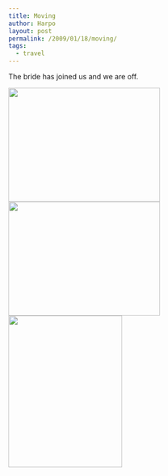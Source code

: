 ```yaml
---
title: Moving
author: Harpo
layout: post
permalink: /2009/01/18/moving/
tags:
  - travel
---
```

The bride has joined us and we are off.

[<img src="http://harpojaeger.github.io/media/wp-content/uploads/2009/01/l-640-480-4b3f3adb-afcf-4113-8e4c-063df169a1e8.jpeg" alt="" width="300" height="225" class="alignnone size-full wp-image-364" />][1][<img src="http://harpojaeger.github.io/media/wp-content/uploads/2009/01/l-640-480-945d8ee6-a5d3-40cd-9af9-83ea90e6dc22.jpeg" alt="" width="300" height="225" class="alignnone size-full wp-image-364" />][2][<img src="http://harpojaeger.github.io/media/wp-content/uploads/2009/01/p-640-480-25c5ce78-b763-4acc-97ea-3af083454761.jpeg" alt="" width="225" height="300" class="alignnone size-full wp-image-364" />][3]

 [1]: http://harpojaeger.github.io/media/wp-content/uploads/2009/01/l-640-480-4b3f3adb-afcf-4113-8e4c-063df169a1e8.jpeg
 [2]: http://harpojaeger.github.io/media/wp-content/uploads/2009/01/l-640-480-945d8ee6-a5d3-40cd-9af9-83ea90e6dc22.jpeg
 [3]: http://harpojaeger.github.io/media/wp-content/uploads/2009/01/p-640-480-25c5ce78-b763-4acc-97ea-3af083454761.jpeg